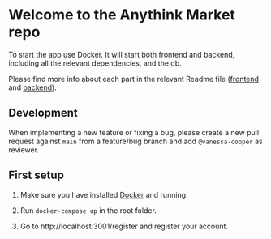 # Welcome to the Anythink Market repo

To start the app use Docker. It will start both frontend and backend, including all the relevant dependencies, and the db.

Please find more info about each part in the relevant Readme file ([frontend](frontend/readme.md) and [backend](backend/README.md)).

## Development

When implementing a new feature or fixing a bug, please create a new pull request against `main` from a feature/bug branch and add `@vanessa-cooper` as reviewer.

## First setup

1. Make sure you have installed [Docker](https://docs.docker.com/get-docker/) and running.

2. Run `docker-compose up` in the root folder.

3. Go to http://localhost:3001/register and register your account.

